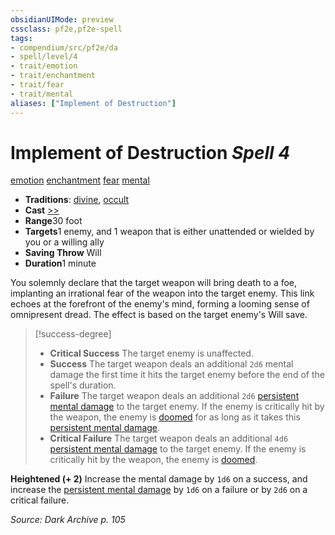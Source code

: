 ```yaml
---
obsidianUIMode: preview
cssclass: pf2e,pf2e-spell
tags:
- compendium/src/pf2e/da
- spell/level/4
- trait/emotion
- trait/enchantment
- trait/fear
- trait/mental
aliases: ["Implement of Destruction"]
---
```

# Implement of Destruction *Spell 4*   
[emotion](../../rules/traits/emotion.md)  [enchantment](../../rules/traits/enchantment.md)  [fear](../../rules/traits/fear.md)  [mental](../../rules/traits/mental.md)  

- **Traditions**: [divine](../../rules/traits/divine.md), [occult](../../rules/traits/occult.md)
- **Cast** [>>](../../rules/core-rulebook/chapter-9-playing-the-game.md#Actions "Two-Action") 
- **Range**30 foot
- **Targets**1 enemy, and 1 weapon that is either unattended or wielded by you or a willing ally
- **Saving Throw** Will
- **Duration**1 minute

You solemnly declare that the target weapon will bring death to a foe, implanting an irrational fear of the weapon into the target enemy. This link echoes at the forefront of the enemy's mind, forming a looming sense of omnipresent dread. The effect is based on the target enemy's Will save.

> [!success-degree] 
> - **Critical Success** The target enemy is unaffected.
> - **Success** The target weapon deals an additional `2d6` mental damage the first time it hits the target enemy before the end of the spell's duration.
> - **Failure** The target weapon deals an additional `2d6` [persistent mental damage](../../rules/conditions.md#Persistent%20Damage) to the target enemy. If the enemy is critically hit by the weapon, the enemy is [doomed](../../rules/conditions.md#Doomed) for as long as it takes this [persistent mental damage](../../rules/conditions.md#Persistent%20Damage).
> - **Critical Failure** The target weapon deals an additional `4d6` [persistent mental damage](../../rules/conditions.md#Persistent%20Damage) to the target enemy. If the enemy is critically hit by the weapon, the enemy is [doomed](../../rules/conditions.md#Doomed).

**Heightened (+ 2)** Increase the mental damage by `1d6` on a success, and increase the [persistent mental damage](../../rules/conditions.md#Persistent%20Damage) by `1d6` on a failure or by `2d6` on a critical failure.

*Source: Dark Archive p. 105*